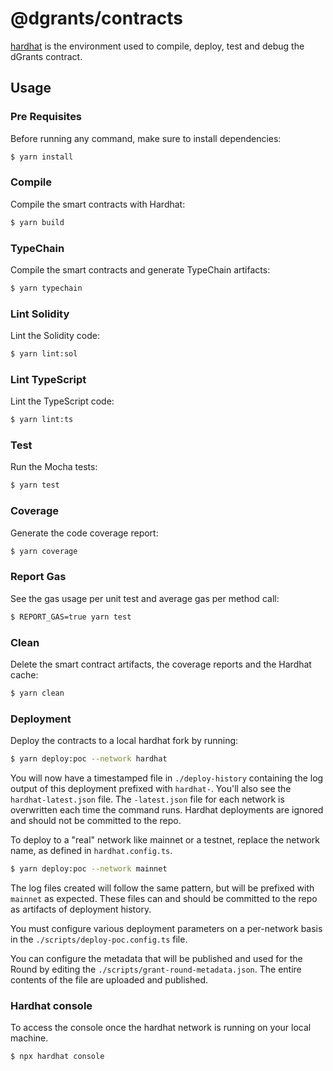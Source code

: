 # @dgrants/contracts

[hardhat](https://hardhat.org/getting-started/) is the environment used to compile, deploy, test and debug the dGrants contract.

## Usage

### Pre Requisites

Before running any command, make sure to install dependencies:

```sh
$ yarn install
```

### Compile

Compile the smart contracts with Hardhat:

```sh
$ yarn build
```

### TypeChain

Compile the smart contracts and generate TypeChain artifacts:

```sh
$ yarn typechain
```

### Lint Solidity

Lint the Solidity code:

```sh
$ yarn lint:sol
```

### Lint TypeScript

Lint the TypeScript code:

```sh
$ yarn lint:ts
```

### Test

Run the Mocha tests:

```sh
$ yarn test
```

### Coverage

Generate the code coverage report:

```sh
$ yarn coverage
```

### Report Gas

See the gas usage per unit test and average gas per method call:

```sh
$ REPORT_GAS=true yarn test
```

### Clean

Delete the smart contract artifacts, the coverage reports and the Hardhat cache:

```sh
$ yarn clean
```

### Deployment

Deploy the contracts to a local hardhat fork by running:

```sh
$ yarn deploy:poc --network hardhat
```

You will now have a timestamped file in `./deploy-history` containing the log output of this deployment prefixed with `hardhat-`. You'll also see the `hardhat-latest.json` file. The `-latest.json` file for each network is overwritten each time the command runs. Hardhat deployments are ignored and should not be committed to the repo.

To deploy to a "real" network like mainnet or a testnet, replace the network name, as defined in `hardhat.config.ts`.

```sh
$ yarn deploy:poc --network mainnet
```

The log files created will follow the same pattern, but will be prefixed with `mainnet` as expected.
These files can and should be committed to the repo as artifacts of deployment history.

You must configure various deployment parameters on a per-network basis in the `./scripts/deploy-poc.config.ts` file.

You can configure the metadata that will be published and used for the Round by editing the `./scripts/grant-round-metadata.json`. The entire contents of the file are uploaded and published.

### Hardhat console

To access the console once the hardhat network is running on your local machine.

```sh
$ npx hardhat console
```
